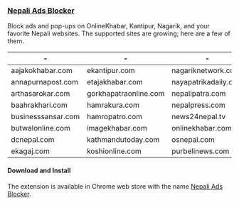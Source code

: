 ### [Nepali Ads Blocker]
Block ads and pop-ups on OnlineKhabar, Kantipur, Nagarik, and your favorite Nepali websites. The supported sites are growing; here are a few of them.

| -                  | -                     | -                    | -                 |
|--------------------|-----------------------|----------------------|-------------------|
| aajakokhabar.com   | ekantipur.com         | nagariknetwork.com   | ratopati.com      |
| annapurnapost.com  | etajakhabar.com       | nayapatrikadaily.com | realkhabar.net    |
| arthasarokar.com   | gorkhapatraonline.com | nepalipatra.com      | recentnepal.com   |
| baahrakhari.com    | hamrakura.com         | nepalpress.com       | sancharkendra.com |
| businesssansar.com | hamropatro.com        | news24nepal.tv       | setopati.com      |
| butwalonline.com   | imagekhabar.com       | onlinekhabar.com     | thahakhabar.com   |
| dcnepal.com        | kathmandutoday.com    | osnepal.com          |                   |
| ekagaj.com         | koshionline.com       | purbelinews.com      |                   |

#### Download and Install
The extension is available in Chrome web store with the name [Nepali Ads Blocker].

[Nepali Ads Blocker]: https://chrome.google.com/webstore/detail/nepaliadblock/leimohpohkghkhednlifdlejcnhappio
